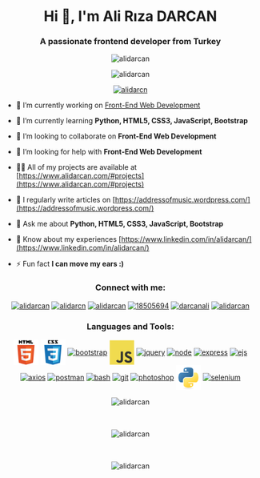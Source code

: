 <h1 align="center">Hi 👋, I'm Ali Rıza DARCAN</h1>
<h3 align="center">A passionate frontend developer from Turkey</h3>

<p align="center"> <img src="https://komarev.com/ghpvc/?username=alidarcan&label=Profile%20views&color=0e75b6&style=flat" alt="alidarcan" /> </p>

<p align="center"><img src="https://github-profile-trophy.vercel.app/?username=alidarcan" alt="alidarcan" /></a> </p>

<p align="center"> <a href="https://twitter.com/alidarcn" target="blank"><img src="https://img.shields.io/twitter/follow/alidarcn?logo=twitter&style=for-the-badge" alt="alidarcn" /></a> </p>

- 🔭 I’m currently working on [Front-End Web Development](https://www.alidarcan.com/)

- 🌱 I’m currently learning **Python, HTML5, CSS3, JavaScript, Bootstrap**

- 👯 I’m looking to collaborate on **Front-End Web Development**

- 🤝 I’m looking for help with **Front-End Web Development**

- 👨‍💻 All of my projects are available at [https://www.alidarcan.com/#projects](https://www.alidarcan.com/#projects)

- 📝 I regularly write articles on [https://addressofmusic.wordpress.com/](https://addressofmusic.wordpress.com/)

- 💬 Ask me about **Python, HTML5, CSS3, JavaScript, Bootstrap**

- 📄 Know about my experiences [https://www.linkedin.com/in/alidarcan/](https://www.linkedin.com/in/alidarcan/)

- ⚡ Fun fact **I can move my ears :)**

<h3 align="center">Connect with me:</h3>
<p align="center">
<a href="https://codepen.io/alidarcan" target="blank"><img align="center" src="https://svgshare.com/i/gx6.svg" alt="alidarcan" height="30" width="40" /></a>
<a href="https://twitter.com/alidarcn" target="blank"><img align="center" src="https://svgshare.com/i/gw_.svg" alt="alidarcn" height="30" width="40" /></a>
<a href="https://linkedin.com/in/alidarcan" target="blank"><img align="center" src="https://svgshare.com/i/gx_.svg" alt="alidarcan" height="30" width="40" /></a>
<a href="https://stackoverflow.com/users/18505694" target="blank"><img align="center" src="https://svgshare.com/i/gwr.svg" alt="18505694" height="30" width="40" /></a>
<a href="https://instagram.com/darcanali" target="blank"><img align="center" src="https://svgshare.com/i/gvz.svg" alt="darcanali" height="30" width="40" /></a>
<a href="https://www.hackerrank.com/alidarcan" target="blank"><img align="center" src="https://svgshare.com/i/gx7.svg" alt="alidarcan" height="30" width="40" /></a>
</p>

<h3 align="center">Languages and Tools:</h3>
<p align="center"> 
<a href="https://www.w3.org/html/" target="_blank" rel="noreferrer"><img align="center" src="https://raw.githubusercontent.com/devicons/devicon/master/icons/html5/html5-original-wordmark.svg" alt="html5" width="50" height="50"/></a> 
<a href="https://www.w3schools.com/css/" target="_blank" rel="noreferrer"><img align="center" src="https://raw.githubusercontent.com/devicons/devicon/master/icons/css3/css3-original-wordmark.svg" alt="css3" width="50" height="50"/></a> 
<a href="https://getbootstrap.com" target="_blank" rel="noreferrer"><img align="center" src="https://upload.wikimedia.org/wikipedia/commons/thumb/b/b2/Bootstrap_logo.svg/512px-Bootstrap_logo.svg.png?20210507000024" alt="bootstrap" width="" height="50"/></a> 
<a href="https://developer.mozilla.org/en-US/docs/Web/JavaScript" target="_blank" rel="noreferrer"><img align="center" src="https://raw.githubusercontent.com/devicons/devicon/master/icons/javascript/javascript-original.svg" alt="javascript" width="50" height="50"/></a> 
<a href="https://jquery.com/" target="_blank" rel="noreferrer"><img align="center" src="https://cdn.icon-icons.com/icons2/2699/PNG/512/jquery_vertical_logo_icon_169489.png" alt="jquery" width="50" height="50"/></a> 
<a href="https://nodejs.org/en" target="_blank" rel="noreferrer"><img align="center" src="https://upload.wikimedia.org/wikipedia/commons/thumb/d/d9/Node.js_logo.svg/590px-Node.js_logo.svg.png" alt="node" width="" height="50"/></a> 
<a href="https://expressjs.com/" target="_blank" rel="noreferrer"><img align="center" src="https://cdn.worldvectorlogo.com/logos/express-109.svg" alt="express" width="" height="50"/></a> 
<a href="https://ejs.co/" target="_blank" rel="noreferrer"><img align="center" src="https://www.svgrepo.com/show/373574/ejs.svg" alt="ejs" width="" height="50"/></a> 
<a href="https://axios-http.com/docs/intro" target="_blank" rel="noreferrer"><img align="center" src="https://cdn.worldvectorlogo.com/logos/axios.svg" alt="axios" width="70" height=""/></a> 
<a href="https://www.postman.com/" target="_blank" rel="noreferrer"><img align="center" src="https://www.svgrepo.com/show/354202/postman-icon.svg" alt="postman" width="50" height=""/></a> 
<a href="https://www.gnu.org/software/bash/" target="_blank" rel="noreferrer"><img align="center" src="https://upload.wikimedia.org/wikipedia/commons/thumb/4/4b/Bash_Logo_Colored.svg/512px-Bash_Logo_Colored.svg.png?20180723054350" alt="bash" width="" height="50"/></a> 
<a href="https://git-scm.com/" target="_blank" rel="noreferrer"><img align="center" src="https://www.vectorlogo.zone/logos/git-scm/git-scm-icon.svg" alt="git" width="50" height="50"/></a> 
<a href="https://www.photoshop.com/en" target="_blank" rel="noreferrer"><img align="center" src="https://upload.wikimedia.org/wikipedia/commons/thumb/a/af/Adobe_Photoshop_CC_icon.svg/512px-Adobe_Photoshop_CC_icon.svg.png" alt="photoshop" width="50" height="50"/></a> 
<a href="https://www.python.org" target="_blank" rel="noreferrer"><img align="center" src="https://raw.githubusercontent.com/devicons/devicon/master/icons/python/python-original.svg" alt="python" width="50" height="50"/></a> 
<a href="https://www.selenium.dev" target="_blank" rel="noreferrer"><img align="center" src="https://raw.githubusercontent.com/detain/svg-logos/780f25886640cef088af994181646db2f6b1a3f8/svg/selenium-logo.svg" alt="selenium" width="50" height="50"/></a>
</p>

<p align="center"><img align="center" src="https://github-readme-stats.vercel.app/api/top-langs?username=alidarcan&show_icons=true&locale=en&layout=compact" alt="alidarcan" /></p>
<br>

<p align="center"><img align="center" src="https://github-readme-stats.vercel.app/api?username=alidarcan&show_icons=true&locale=en" alt="alidarcan" /></p>
<br>
<p align="center"><img align="center" src="https://github-readme-streak-stats.herokuapp.com/?user=alidarcan&" alt="alidarcan" /></p>
